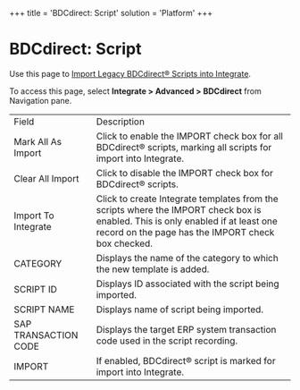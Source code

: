 +++
title = 'BDCdirect: Script'
solution = 'Platform'
+++

# BDCdirect: Script

<div class="use">

Use this page to [Import Legacy BDCdirect® Scripts into
Integrate](../Use_Cases/ImportLegacyBDCdirectScripts).

</div>

To access this page, select <span style="font-weight: bold;">Integrate
\> Advanced \> BDCdirect</span> from Navigation
pane.

|                      |                                                                                                                                                                                       |
| -------------------- | ------------------------------------------------------------------------------------------------------------------------------------------------------------------------------------- |
| Field                | Description                                                                                                                                                                           |
| Mark All As Import   | Click to enable the IMPORT check box for all BDCdirect® scripts, marking all scripts for import into Integrate.                                                                       |
| Clear All Import     | Click to disable the IMPORT check box for BDCdirect® scripts.                                                                                                                         |
| Import To Integrate  | Click to create Integrate templates from the scripts where the IMPORT check box is enabled. This is only enabled if at least one record on the page has the IMPORT check box checked. |
| CATEGORY             | Displays the name of the category to which the new template is added.                                                                                                                 |
| SCRIPT ID            | Displays ID associated with the script being imported.                                                                                                                                |
| SCRIPT NAME          | Displays name of script being imported.                                                                                                                                               |
| SAP TRANSACTION CODE | Displays the target ERP system transaction code used in the script recording.                                                                                                         |
| IMPORT               | If enabled, BDCdirect® script is marked for import into Integrate.                                                                                                                    |
